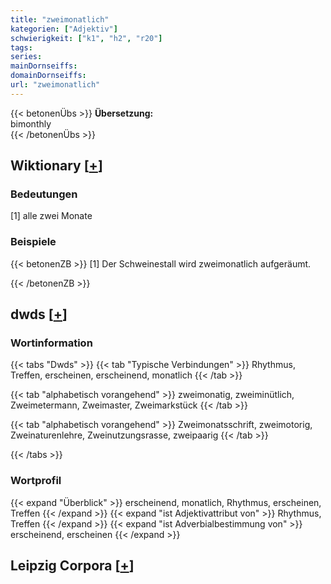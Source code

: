 ```yaml
---
title: "zweimonatlich"
kategorien: ["Adjektiv"]
schwierigkeit: ["k1", "h2", "r20"]
tags:
series:
mainDornseiffs:
domainDornseiffs:
url: "zweimonatlich"
---
```


{{< betonenÜbs >}}
**Übersetzung:**  
bimonthly  
{{< /betonenÜbs >}}

## Wiktionary [[+](https://de.wiktionary.org/wiki/zweimonatlich)]

### Bedeutungen
[1] alle zwei Monate  

### Beispiele
{{< betonenZB >}}
[1] Der Schweinestall wird zweimonatlich aufgeräumt.  

{{< /betonenZB >}}


## dwds [[+](https://www.dwds.de/wb/zweimonatlich)]

### Wortinformation
{{< tabs "Dwds" >}}
{{< tab "Typische Verbindungen" >}}
Rhythmus, Treffen, erscheinen, erscheinend, monatlich
{{< /tab >}}

{{< tab "alphabetisch vorangehend" >}}
zweimonatig, zweiminütlich, Zweimetermann, Zweimaster, Zweimarkstück
{{< /tab >}}

{{< tab "alphabetisch vorangehend" >}}
Zweimonatsschrift, zweimotorig, Zweinaturenlehre, Zweinutzungsrasse, zweipaarig
{{< /tab >}}

{{< /tabs >}}

### Wortprofil
{{< expand "Überblick" >}} erscheinend, monatlich, Rhythmus, erscheinen, Treffen {{< /expand >}}
{{< expand "ist Adjektivattribut von" >}} Rhythmus, Treffen {{< /expand >}}
{{< expand "ist Adverbialbestimmung von" >}} erscheinend, erscheinen {{< /expand >}}

## Leipzig Corpora [[+](https://corpora.uni-leipzig.de/en/res?word=zweimonatlich&corpusId=deu_newscrawl-public_2018)]

